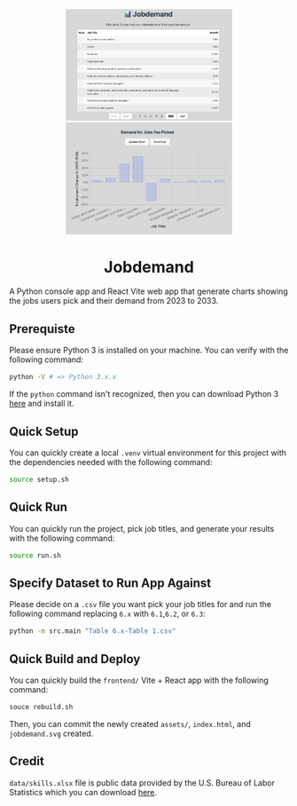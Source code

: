 <div align="center">
    <img 
        alt="user selecting top jobs" 
        src="screenshots/table.png" width="300px"/>
        <img 
        alt="top jobs user picked and job demands" 
        src="screenshots/chart.png" width="300px"/>
    <h1>
        Jobdemand
    </h1>
</div>
A Python console app and React Vite web app that generate charts showing the jobs users pick and their demand from 2023 to 2033.


## Prerequiste
Please ensure Python 3 is installed on your machine. You can verify with the following command:
```bash
python -V # => Python 3.x.x
```
If the `python` command isn't recognized, then you can download Python 3 [here](https://www.python.org/downloads/) and install it.

## Quick Setup
You can quickly create a local `.venv` virtual environment for this project with the dependencies needed with the following command:
```bash
source setup.sh
```

## Quick Run
You can quickly run the project, pick job titles, and generate your results with the following command:
```bash
source run.sh
```

## Specify Dataset to Run App Against
Please decide on a `.csv` file you want pick your job titles for and run the following command replacing `6.x` with `6.1`,`6.2`, or `6.3`:
```bash
python -m src.main "Table 6.x-Table 1.csv"
```

## Quick Build and Deploy
You can quickly build the `frontend/` Vite + React app with the following command:
```bash
souce rebuild.sh
```
Then, you can commit the newly created `assets/`, `index.html`, and `jobdemand.svg` created.

## Credit
`data/skills.xlsx` file is public data provided by the U.S. Bureau of Labor Statistics which you can download [here](https://www.bls.gov/emp/skills/skills.xlsx).